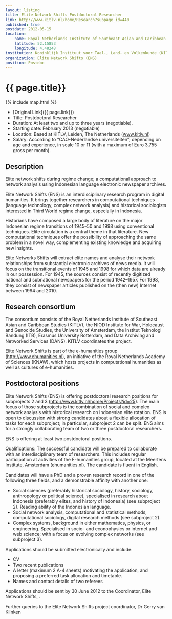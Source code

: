 ```yaml
---
layout: listing
title: Elite Network Shifts Postdoctoral Researcher
link: http://www.kitlv.nl/home/Research?subpage_id=440
published: true
postdate: 2012-05-15
location:
    name: Royal Netherlands Institute of Southeast Asian and Caribbean Studies
    latitude: 52.15853
    longitude: 4.48248
institution: Koninklijk Instituut voor Taal-, Land- en Volkenkunde (KITLV) / Royal Netherlands Institute of Southeast Asian and Caribbean Studies
organization: Elite Network Shifts (ENS)
position: Postdoc
---
```


# {{ page.title}}

{% include map.html %}



* [Original Link]({{ page.link}})
* Title: Postdoctoral Researcher
* Duration: At least two and up to three years (negotiable).
* Starting date: February 2013 (negotiable)
* Location: Based at KITLV, Leiden, The Netherlands (www.kitlv.nl)
* Salary: According to “CAO-Nederlandse universiteiten”; depending on age and experience, in scale 10 or 11 (with a maximum of Euro 3,755 gross per month).

## Description

Elite network shifts during regime change; a computational approach to network analysis using Indonesian language electronic newspaper archives.

Elite Network Shifts (ENS) is an interdisciplinary research program in digital humanities. It brings together researchers in computational techniques (language technology, complex network analysis) and historical sociologists interested in Third World regime change, especially  in Indonesia.

Historians have composed a large body of literature on the major Indonesian regime transitions of 1945–50 and 1998 using conventional techniques. Elite circulation is a central theme in that literature. New computational techniques offer the possibility of approaching the same problem in a novel way, complementing existing knowledge and acquiring new insights.

Elite Networks Shifts will extract elite names and analyse their network relationships from substantial electronic archives of news media. It will focus on the transitional events of 1945 and 1998 for which data are already in our possession. For 1945, the sources consist of recently digitized national and subnational newspapers for the period 1942–1957. For 1998, they consist of newspaper articles published on the (then new) Internet between 1994 and 2010.

## Research consortium

The consortium consists of the Royal Netherlands Institute of Southeast Asian and Caribbean Studies (KITLV), the NIOD Institute for War, Holocaust and Genocide Studies, the University of Amsterdam, the Institut Teknologi Bandung (ITB), Erasmus University Rotterdam, and Data Archiving and Networked Services (DANS). KITLV coordinates the project.

Elite Network Shifts is part of the e-humanities group (http://www.ehumanities.nl), an initiative of the Royal Netherlands Academy of Sciences (KNAW), which hosts projects in computational humanities as well as cultures of e-humanities.

## Postdoctoral positions

Elite Network Shifts (ENS) is offering postdoctoral research positions for subprojects 2 and 3 (http://www.kitlv.nl/home/Projects?id=25). The main focus of those subprojects is the combination of social and complex network analysis with historical research on Indonesian elite rotation. ENS is open to discussion with strong candidates about a flexible allocation of tasks for each subproject; in particular, subproject 2 can be split. ENS aims for a strongly collaborating team of two or three postdoctoral researchers.

ENS is offering at least two postdoctoral positions.

Qualifications: The successful candidate will be prepared to collaborate with an interdisciplinary team of researchers. This includes regular participation at activities of the E-humanities group, located  at the Meertens Institute, Amsterdam (ehumanities.nl). The candidate is fluent in English.

Candidates will have a PhD and a proven research record in one of the following three fields, and a demonstrable affinity with another one:

* Social sciences (preferably historical sociology, history, sociology, anthropology or political science), specialised in research about Indonesia (preferably elites, and history of Indonesia) (see subproject 2). Reading ability of the Indonesian language.
* Social network analysis, computational and statistical methods, computational sociology, digital research methods  (see subproject 2).
* Complex systems, background in either mathematics, physics, or engineering. Specialised in socio- and econophysics or internet and web science; with a focus on evolving complex networks (see subproject 3).

Applications should be submitted electronically and include:

* CV
* Two recent publications
* A letter (maximum 2 A-4 sheets) motivating the application, and proposing a preferred task allocation and timetable.
* Names and contact details of two referees

Applications should be sent by 30 June 2012 to the Coordinator, Elite Network Shifts, .

Further queries to the Elite Network Shifts project coordinator, Dr Gerry van Klinken